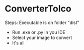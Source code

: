 # ConverterToIco
Steps:
Executable is on folder "dist"

- Run .exe or .py in you IDE
- Select your image to convert
- It's all

  
